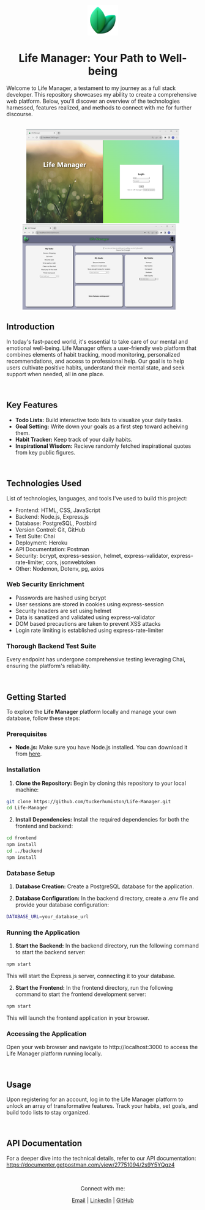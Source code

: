 <a name="readme-top"></a>

<!-- PROJECT LOGO -->
<div align="center">
  <a href="https://github.com/tuckerhumiston/Life-Manager">
    <img src="./client/public/favicon.ico" alt="Logo" width="80" height="80">
  </a>

# Life Manager: Your Path to Well-being
</div>

Welcome to Life Manager, a testament to my journey as a full stack developer. This repository showcases my ability to create a comprehensive web platform. Below, you'll discover an overview of the technologies harnessed, features realized, and methods to connect with me for further discourse.

<br/>

<div align="center">
  <img src="./screenshots/login.png" alt="Screenshot 2" width="400">
  <img src="./screenshots/dashboard.png" alt="Screenshot 1" width="400" style="margin-right: 20px;">
</div>



## Introduction

In today's fast-paced world, it's essential to take care of our mental and emotional well-being. Life Manager offers a user-friendly web platform that combines elements of habit tracking, mood monitoring, personalized recommendations, and access to professional help. Our goal is to help users cultivate positive habits, understand their mental state, and seek support when needed, all in one place.

<br/>

## Key Features

- **Todo Lists:** Build interactive todo lists to visualize your daily tasks.
- **Goal Setting:** Write down your goals as a first step toward acheiving them.
- **Habit Tracker:** Keep track of your daily habits.
- **Inspirational Wisdom:** Recieve randomly fetched inspirational quotes from key public figures.

<br/>

## Technologies Used

List of technologies, languages, and tools I've used to build this project:

- Frontend: HTML, CSS, JavaScript
- Backend: Node.js, Express.js
- Database: PostgreSQL, Postbird
- Version Control: Git, GitHub
- Test Suite: Chai
- Deployment: Heroku
- API Documentation: Postman
- Security: bcrypt, express-session, helmet, express-validator, express-rate-limiter, cors, jsonwebtoken
- Other: Nodemon, Dotenv, pg, axios

### Web Security Enrichment
- Passwords are hashed using bcrypt
- User sessions are stored in cookies using express-session
- Security headers are set using helmet
- Data is sanatized and validated using express-validator
- DOM based precautions are taken to prevent XSS attacks
- Login rate limiting is established using express-rate-limiter

### Thorough Backend Test Suite
Every endpoint has undergone comprehensive testing leveraging Chai, ensuring the platform's reliability.

<br/>

## Getting Started

To explore the **Life Manager** platform locally and manage your own database, follow these steps:

### Prerequisites

- **Node.js:** Make sure you have Node.js installed. You can download it from [here](https://nodejs.org/).

### Installation

1. **Clone the Repository:** Begin by cloning this repository to your local machine:
```bash
git clone https://github.com/tuckerhumiston/Life-Manager.git
cd Life-Manager
```

2. **Install Dependencies:** Install the required dependencies for both the frontend and backend:

```bash
cd frontend
npm install
cd ../backend
npm install
```
### Database Setup
1. **Database Creation:** Create a PostgreSQL database for the application.

2. **Database Configuration:** In the backend directory, create a .env file and provide your database configuration:
```bash
DATABASE_URL=your_database_url
```

### Running the Application
1. **Start the Backend:** In the backend directory, run the following command to start the backend server:
```bash
npm start
```
This will start the Express.js server, connecting it to your database.

2. **Start the Frontend:** In the frontend directory, run the following command to start the frontend development server:
```bash
npm start
```
This will launch the frontend application in your browser.

### Accessing the Application
Open your web browser and navigate to http://localhost:3000 to access the Life Manager platform running locally.

<br/>

## Usage

Upon registering for an account, log in to the Life Manager platform to unlock an array of transformative features. Track your habits, set goals, and build todo lists to stay organized.

<br/>

## API Documentation

For a deeper dive into the technical details, refer to our API documentation: https://documenter.getpostman.com/view/27751094/2s9Y5YQgz4


<br/>

<div align="center">
  <p>Connect with me:</p>
  <a href="mailto:tuckerhumiston@hotmail.com">Email</a> |
  <a href="https://www.linkedin.com/in/tucker-humiston">LinkedIn</a> |
  <a href="https://github.com/tuckerhumiston">GitHub</a>
</div>
